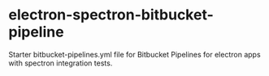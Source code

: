 # electron-spectron-bitbucket-pipeline
Starter bitbucket-pipelines.yml file for Bitbucket Pipelines for electron apps with spectron integration tests.
